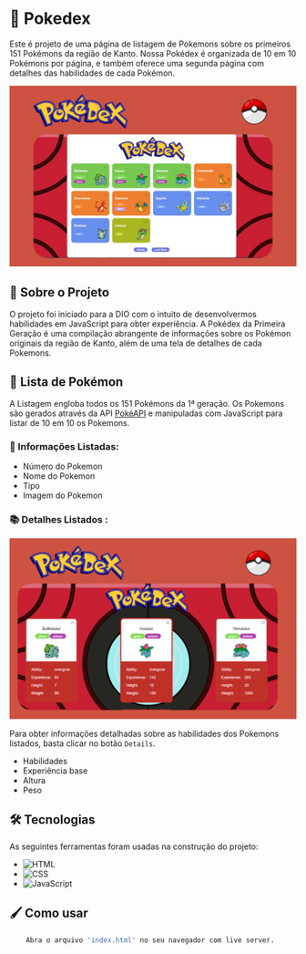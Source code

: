 # 🧢 Pokedex
Este é projeto de uma página de listagem de Pokemons sobre os primeiros 151 Pokémons da região de Kanto. Nossa Pokédex é organizada de 10 em 10 Pokémons por página, e também oferece uma segunda página com detalhes das habilidades de cada Pokémon.


<img src="./assets/capa1.png"/>


## 📖 Sobre o Projeto
O projeto foi iniciado para a DIO com o intuito de desenvolvermos habilidades em JavaScript para obter experiência.
A Pokédex da Primeira Geração é uma compilação abrangente de informações sobre os Pokémon originais da região de Kanto, além de uma tela de detalhes de cada Pokemons. 


## 🎨 Lista de Pokémon
A Listagem engloba todos os 151 Pokémons da 1ª geração. Os Pokemons são gerados através da API [PokéAPI](https://pokeapi.co/) e manipuladas com JavaScript para listar de 10 em 10 os Pokemons. 
### 📜 Informações Listadas:

-  Número do Pokemon 
- Nome do Pokemon 
- Tipo
- Imagem do Pokemon

### 📚 Detalhes Listados : 
<img src="./assets/capaDetalhes.png"/>

Para obter informações detalhadas sobre as habilidades dos Pokemons listados, basta clicar no botão ``Details``. 

- Habilidades
- Experiência base
- Altura
- Peso


## 🛠 Tecnologias
As seguintes ferramentas foram usadas na construção do projeto:
- ![HTML](https://img.shields.io/badge/HTML5-E34F26?style=for-the-badge&logo=html5&logoColor=white)
- ![CSS](https://img.shields.io/badge/CSS3-1572B6?style=for-the-badge&logo=css3&logoColor=white)
- ![JavaScript](https://img.shields.io/badge/JavaScript-323330?style=for-the-badge&logo=javascript&logoColor=F7DF1E)


## 🖌️ Como usar
```bash
    Abra o arquivo 'index.html' no seu navegador com live server.
```
